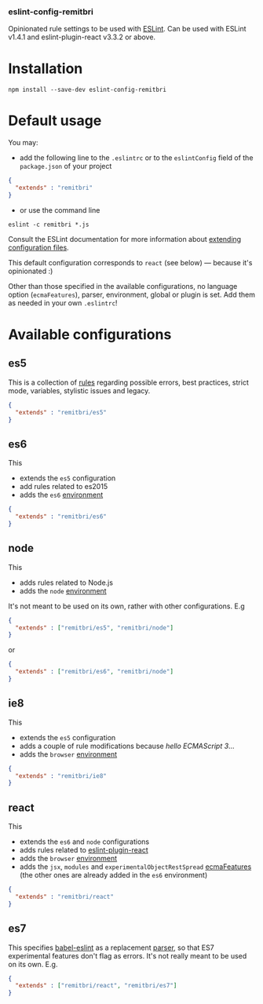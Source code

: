 ### eslint-config-remitbri

Opinionated rule settings to be used with [ESLint](http://eslint.org/). Can be used with ESLint v1.4.1 and eslint-plugin-react v3.3.2 or above.

# Installation
```shell
npm install --save-dev eslint-config-remitbri
```

# Default usage
You may:

 - add the following line to the `.eslintrc` or to the `eslintConfig` field of the `package.json` of your project
```json
{
  "extends" : "remitbri"
}
```

 - or use the command line
 ```shell
 eslint -c remitbri *.js
 ```

Consult the ESLint documentation for more information about [extending configuration files](http://eslint.org/docs/user-guide/configuring#extending-configuration-files).

This default configuration corresponds to `react` (see below) — because it's opinionated :)

Other than those specified in the available configurations, no language option (`ecmaFeatures`), parser, environment, global or plugin is set. Add them as needed in your own `.eslintrc`!

# Available configurations
## es5
This is a collection of [rules](http://eslint.org/docs/rules/) regarding possible errors, best practices, strict mode, variables, stylistic issues and legacy.

```json
{
  "extends" : "remitbri/es5"
}
```

## es6
This
 - extends the `es5` configuration
 - add rules related to es2015
 - adds the `es6` [environment](http://eslint.org/docs/user-guide/configuring#specifying-environments)

```json
{
  "extends" : "remitbri/es6"
}
```

## node
This
 - adds rules related to Node.js
 - adds the `node` [environment](http://eslint.org/docs/user-guide/configuring#specifying-environments)

It's not meant to be used on its own, rather with other configurations. E.g

```json
{
  "extends" : ["remitbri/es5", "remitbri/node"]
}
```

or

```json
{
  "extends" : ["remitbri/es6", "remitbri/node"]
}
```

## ie8
This
 - extends the `es5` configuration
 - adds a couple of rule modifications because *hello ECMAScript 3*…
 - adds the `browser` [environment](http://eslint.org/docs/user-guide/configuring#specifying-environments)

```json
{
  "extends" : "remitbri/ie8"
}
```
## react
This
 - extends the `es6` and `node` configurations
 - adds rules related to [eslint-plugin-react](https://github.com/yannickcr/eslint-plugin-react)
 - adds the `browser` [environment](http://eslint.org/docs/user-guide/configuring#specifying-environments)
 - adds the `jsx`, `modules` and `experimentalObjectRestSpread` [ecmaFeatures](http://eslint.org/docs/user-guide/configuring#specifying-language-options) (the other ones are already added in the `es6` environment)

```json
{
  "extends" : "remitbri/react"
}
```
## es7
This specifies [babel-eslint](https://npmjs.com/package/babel-eslint) as a replacement [parser](http://eslint.org/docs/user-guide/configuring#specifying-parser), so that ES7 experimental features don't flag as errors. It's not really meant to be used on its own. E.g.
```json
{
  "extends" : ["remitbri/react", "remitbri/es7"]
}
```
